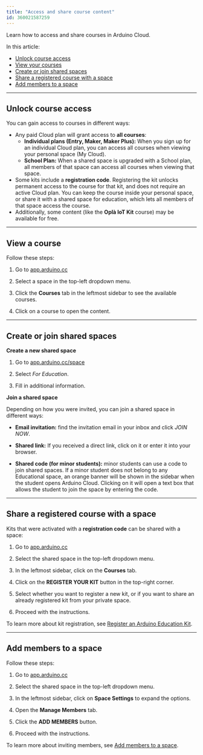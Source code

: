```yaml
---
title: "Access and share course content"
id: 360021587259
---
```


Learn how to access and share courses in Arduino Cloud.

In this article:

* [Unlock course access](#unlock-course-access)
* [View your courses](#view-your-courses)
* [Create or join shared spaces](#create-or-join-shared-spaces)
* [Share a registered course with a space](#share-a-course)
* [Add members to a space](#add-members-to-a-space)

---

<a id="unlock-course-access"></a>

## Unlock course access

You can gain access to courses in different ways:

* Any paid Cloud plan will grant access to **all courses**:
  * **Individual plans (Entry, Maker, Maker Plus):** When you sign up for an individual Cloud plan, you can access all courses when viewing your personal space (My Cloud).
  * **School Plan:** When a shared space is upgraded with a School plan, all members of that space can access all courses when viewing that space.
* Some kits include a **registration code**. Registering the kit unlocks permanent access to the course for that kit, and does not require an active Cloud plan. You can keep the course inside your personal space, or share it with a shared space for education, which lets all members of that space access the course.
* Additionally, some content (like the **Oplà IoT Kit** course) may be available for free.

---

<a id="view-your-courses"></a>

## View a course

Follow these steps:

1. Go to [app.arduino.cc](https://app.arduino.cc/)

2. Select a space in the top-left dropdown menu.

3. Click the **Courses** tab in the leftmost sidebar to see the available courses.

4. Click on a course to open the content.

---

<a id="create-or-join-shared-spaces"></a>

## Create or join shared spaces

<a id="create-space"></a>

**Create a new shared space**

1. Go to [app.arduino.cc/space](https://app.arduino.cc/space)

3. Select _For Education_.

4. Fill in additional information.

**Join a shared space**

Depending on how you were invited, you can join a shared space in different ways:

* **Email invitation:** find the invitation email in your inbox and click _JOIN NOW_.

* **Shared link:**  If you received a direct link, click on it or enter it into your browser.

* **Shared code (for minor students):** minor students can use a code to join shared spaces. If a minor student does not belong to any Educational space, an orange banner will be shown in the sidebar when the student opens Arduino Cloud. Clicking on it will open a text box that allows the student to join the space by entering the code.

---

<a id="share-a-course"></a>

## Share a registered course with a space

Kits that were activated with a **registration code** can be shared with a space:

1. Go to [app.arduino.cc](https://app.arduino.cc/)

2. Select the shared space in the top-left dropdown menu.

3. In the leftmost sidebar, click on the **Courses** tab.

4. Click on the **REGISTER YOUR KIT** button in the top-right corner.

5. Select whether you want to register a new kit, or if you want to share an already registered kit from your private space.

6. Proceed with the instructions.

To learn more about kit registration, see [Register an Arduino Education Kit](https://support.arduino.cc/hc/en-us/articles/4407393580818-Register-an-Arduino-Education-Kit).

---

<a id="add-members-to-a-space"></a>

## Add members to a space

Follow these steps:

1. Go to [app.arduino.cc](https://app.arduino.cc/)

2. Select the shared space in the top-left dropdown menu.

3. In the leftmost sidebar, click on **Space Settings** to expand the options.

4. Open the **Manage Members** tab.

5. Click the **ADD MEMBERS** button.

6. Proceed with the instructions.

To learn more about inviting members, see [Add members to a space](https://support.arduino.cc/hc/en-us/articles/360011787820-Add-members-to-a-space).
